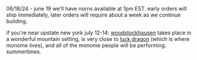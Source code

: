 06/18/24 - june 19 we'll have norns available at 1pm EST. early orders will ship immediately, later orders will require about a week as we continue building.

if you're near upstate new york july 12-14: [woodstockhausen](https://www.woodstockhausen.net) takes place in a wonderful mountain setting, is very close to [luck dragon](https://luckdragon.space) (which is where monome lives), and all of the monome people will be performing. summertimes.
